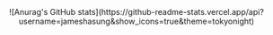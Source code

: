 <div align="center">![Anurag's GitHub stats](https://github-readme-stats.vercel.app/api?username=jameshasung&show_icons=true&theme=tokyonight)
</div>
